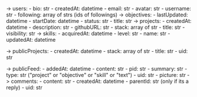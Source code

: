 -> users:
    - bio: str
    - createdAt: datetime
    - email: str
    - avatar: str
    - username: str
    - following: array of strs (ids of followings)
    -> objectives: 
        - lastUpdated: datetime
        - startDate: datetime
        - status: str
        - title: str
    -> projects:
        - createdAt: datetime
        - description: str
        - githubURL: str
        - stack: array of str
        - title: str
        - visibility: str
    -> skills:
        - acquiredAt: datetime
        - level: str
        - name: str
        - updatedAt: datetime

-> publicProjects:
    - createdAt: datetime
    - stack: array of str
    - title: str
    - uid: str

-> publicFeed:
    - addedAt: datetime
    - content: str
    - pid: str
    - summary: str
    - type: str ("project" or "objective" or "skill" or "text")
    - uid: str
    - picture: str
    -> comments:
        - content: str
        - createdAt: datetime
        - parentId: str (only if its a reply)
        - uid: str
